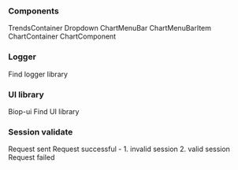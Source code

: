 ### Components
TrendsContainer
Dropdown
ChartMenuBar
ChartMenuBarItem
ChartContainer
ChartComponent

### Logger
Find logger library

### UI library
Biop-ui
Find UI library

### Session validate
Request sent
Request successful - 1. invalid session 2. valid session
Request failed